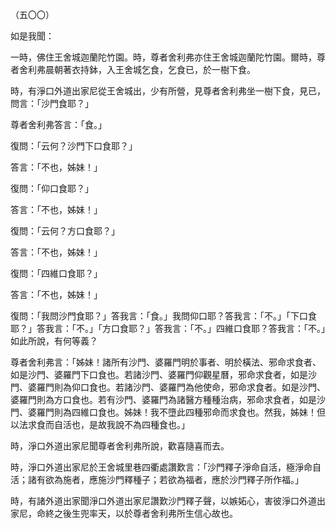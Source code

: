（五〇〇）

如是我聞：

一時，佛住王舍城迦蘭陀竹園。時，尊者舍利弗亦住王舍城迦蘭陀竹園。爾時，尊者舍利弗晨朝著衣持鉢，入王舍城乞食，乞食已，於一樹下食。

時，有淨口外道出家尼從王舍城出，少有所營，見尊者舍利弗坐一樹下食，見已，問言：「沙門食耶？」

尊者舍利弗答言：「食。」

復問：「云何？沙門下口食耶？」

答言：「不也，姊妹！」

復問：「仰口食耶？」

答言：「不也，姊妹！」

復問：「云何？方口食耶？」

答言：「不也，姊妹！」

復問：「四維口食耶？」

答言：「不也，姊妹！」

復問：「我問沙門食耶？」答我言：「食。」我問仰口耶？答我言：「不。」「下口食耶？」答我言：「不。」「方口食耶？」答我言：「不。」四維口食耶？答我言：「不。」如此所說，有何等義？

尊者舍利弗言：「姊妹！諸所有沙門、婆羅門明於事者、明於橫法、邪命求食者、如是沙門、婆羅門下口食也。若諸沙門、婆羅門仰觀星曆，邪命求食者，如是沙門、婆羅門則為仰口食也。若諸沙門、婆羅門為他使命，邪命求食者。如是沙門、婆羅門則為方口食也。若有沙門、婆羅門為諸醫方種種治病，邪命求食者，如是沙門、婆羅門則為四維口食也。姊妹！我不墮此四種邪命而求食也。然我，姊妹！但以法求食而自活也，是故我說不為四種食也。」

時，淨口外道出家尼聞尊者舍利弗所說，歡喜隨喜而去。

時，淨口外道出家尼於王舍城里巷四衢處讚歎言：「沙門釋子淨命自活，極淨命自活；諸有欲為施者，應施沙門釋種子；若欲為福者，應於沙門釋子所作福。」

時，有諸外道出家聞淨口外道出家尼讚歎沙門釋子聲，以嫉妬心，害彼淨口外道出家尼，命終之後生兜率天，以於尊者舍利弗所生信心故也。




